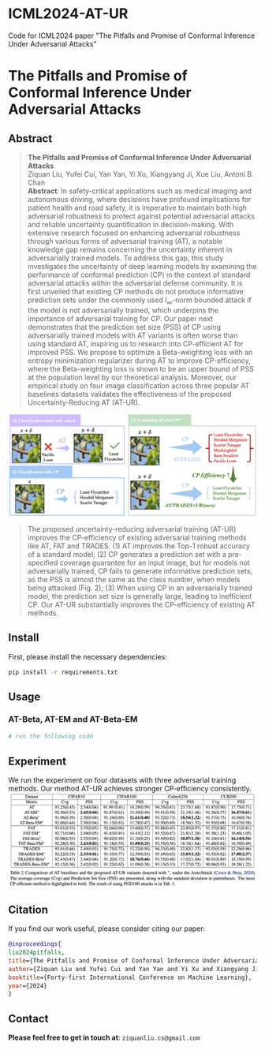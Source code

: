 # ICML2024-AT-UR
Code for ICML2024 paper "The Pitfalls and Promise of Conformal Inference Under Adversarial Attacks"

# The Pitfalls and Promise of Conformal Inference Under Adversarial Attacks


## Abstract

> **The Pitfalls and Promise of Conformal Inference Under Adversarial Attacks**<br>
Ziquan Liu, Yufei Cui, Yan Yan, Yi Xu, Xiangyang Ji, Xue Liu, Antoni B. Chan<br>
> **Abstract**: In safety-critical applications such as medical imaging and autonomous driving, where decisions have profound implications for patient health and road safety, it is imperative to maintain both high adversarial robustness to protect against potential adversarial attacks and reliable uncertainty quantification in decision-making. With extensive research focused on enhancing adversarial robustness through various forms of adversarial training (AT), a notable knowledge gap remains concerning the uncertainty inherent in adversarially trained models. To address this gap, this study investigates the uncertainty of deep learning models by examining the performance of conformal prediction (CP) in the context of standard adversarial attacks within the adversarial defense community. It is first unveiled that existing CP methods do not produce informative prediction sets under the commonly used $l_{\infty}$-norm bounded attack if the model is not adversarially trained, which underpins the importance of adversarial training for CP. Our paper next demonstrates that the prediction set size (PSS) of CP using adversarially trained models with AT variants is often worse than using standard AT, inspiring us to research into CP-efficient AT for improved PSS. We propose to optimize a Beta-weighting loss with an entropy minimization regularizer during AT to improve CP-efficiency, where the Beta-weighting loss is shown to be an upper bound of PSS at the population level by our theoretical analysis. Moreover, our empirical study on four image classification across three popular AT baselines datasets validates the effectiveness of the proposed Uncertainty-Reducing AT (AT-UR).

<img src="./images/main_figure_v2.png" width="750"/>

> The proposed uncertainty-reducing adversarial training (AT-UR) improves the CP-efficiency of existing adversarial training
methods like AT, FAT and TRADES. (1) AT improves the Top-1 robust accuracy of a standard model; (2) CP generates a prediction set
with a pre-specified coverage guarantee for an input image, but for models not adversarially trained, CP fails to generate informative
prediction sets, as the PSS is almost the same as the class number, when models being attacked (Fig. 2); (3) When using CP in an
adversarially trained model, the prediction set size is generally large, leading to inefficient CP. Our AT-UR substantially improves the
CP-efficiency of existing AT methods.


## Install

First, please install the necessary dependencies:

```bash
pip install -r requirements.txt
```

## Usage

### AT-Beta, AT-EM and AT-Beta-EM

```python
# run the following code

```

## Experiment
We run the experiment on four datasets with three adversarial training methods. Our method AT-UR achieves stronger CP-efficiency consistently.
<img src="./images/main_results.png" width="750"/>

## Citation

If you find our work useful, please consider citing our paper:

```bibtex
@inproceedings{
liu2024pitfalls,
title={The Pitfalls and Promise of Conformal Inference Under Adversarial Attacks},
author={Ziquan Liu and Yufei Cui and Yan Yan and Yi Xu and Xiangyang Ji and Xue Liu and Antoni B. Chan},
booktitle={Forty-first International Conference on Machine Learning},
year={2024}
}
```

## Contact

**Please feel free to get in touch at**: `ziquanliu.cs@gmail.com`
